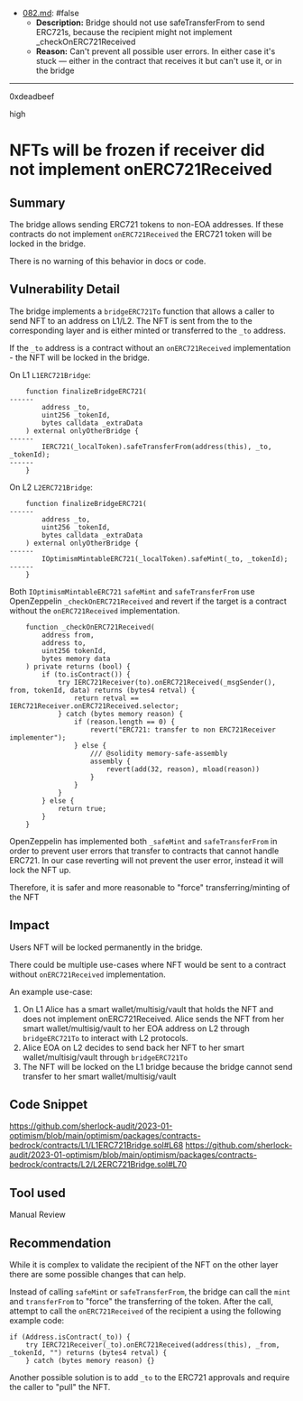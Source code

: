 
- [082.md](processed/false/082.md): #false
  - **Description:** Bridge should not use safeTransferFrom to send ERC721s, because the recipient might not implement _checkOnERC721Received
  - **Reason:** Can't prevent all possible user errors. In either case it's stuck — either in the contract that receives it but can't use it, or in the bridge

---

0xdeadbeef

high

# NFTs will be frozen if receiver did not implement onERC721Received

## Summary

The bridge allows sending ERC721 tokens to non-EOA addresses. If these contracts do not implement `onERC721Received` the ERC721 token will be locked in the bridge.

There is no warning of this behavior in docs or code.

## Vulnerability Detail

The bridge implements a `bridgeERC721To` function that allows a caller to send NFT to an address on L1/L2. 
The NFT is sent from the to the corresponding layer and is either minted or transferred to the `_to` address.

If the `_to` address is a contract without an `onERC721Received` implementation - the NFT will be locked in the bridge.

On L1 `L1ERC721Bridge`:
```solidity
    function finalizeBridgeERC721(
------
        address _to,
        uint256 _tokenId,
        bytes calldata _extraData
    ) external onlyOtherBridge {
------
        IERC721(_localToken).safeTransferFrom(address(this), _to, _tokenId);
------
    }
```

On L2 `L2ERC721Bridge`:
```solidity
    function finalizeBridgeERC721(
------
        address _to,
        uint256 _tokenId,
        bytes calldata _extraData
    ) external onlyOtherBridge {
------
        IOptimismMintableERC721(_localToken).safeMint(_to, _tokenId);
------
    }
```

Both `IOptimismMintableERC721` `safeMint` and `safeTransferFrom` use OpenZeppelin `_checkOnERC721Received` and revert if the target is a contract without the `onERC721Received` implementation.

```solidity
    function _checkOnERC721Received(
        address from,
        address to,
        uint256 tokenId,
        bytes memory data
    ) private returns (bool) {
        if (to.isContract()) {
            try IERC721Receiver(to).onERC721Received(_msgSender(), from, tokenId, data) returns (bytes4 retval) {
                return retval == IERC721Receiver.onERC721Received.selector;
            } catch (bytes memory reason) {
                if (reason.length == 0) {
                    revert("ERC721: transfer to non ERC721Receiver implementer");
                } else {
                    /// @solidity memory-safe-assembly
                    assembly {
                        revert(add(32, reason), mload(reason))
                    }
                }
            }
        } else {
            return true;
        }
    }
```

OpenZeppelin has implemented both `_safeMint` and `safeTransferFrom` in order to prevent user errors that transfer to contracts that cannot handle ERC721. In our case reverting will not prevent the user error, instead it will lock the NFT up. 

Therefore, it is safer and more reasonable to "force" transferring/minting of the NFT

## Impact

Users NFT will be locked permanently in the bridge.

There could be multiple use-cases where NFT would be sent to a contract without `onERC721Received` implementation.

An example use-case:
1. On L1 Alice has a smart wallet/multisig/vault that holds the NFT and does not implement onERC721Received. Alice sends the NFT from her smart wallet/multisig/vault to her EOA address on L2 through `bridgeERC721To` to interact with L2 protocols.
2. Alice EOA on L2 decides to send back her NFT to her smart wallet/multisig/vault through `bridgeERC721To`
3. The NFT will be locked on the L1 bridge because the bridge cannot send transfer to her smart wallet/multisig/vault 

## Code Snippet

https://github.com/sherlock-audit/2023-01-optimism/blob/main/optimism/packages/contracts-bedrock/contracts/L1/L1ERC721Bridge.sol#L68
https://github.com/sherlock-audit/2023-01-optimism/blob/main/optimism/packages/contracts-bedrock/contracts/L2/L2ERC721Bridge.sol#L70

## Tool used

Manual Review

## Recommendation

While it is complex to validate the recipient of the NFT on the other layer there are some possible changes that can help.

Instead of calling `safeMint` or `safeTransferFrom`, the bridge can call the `mint` and `transferFrom` to "force" the transferring of the token. After the call, attempt to call the `onERC721Received` of the recipient a using the following example code:
```solidity
if (Address.isContract(_to)) {
    try IERC721Receiver(_to).onERC721Received(address(this), _from, _tokenId, "") returns (bytes4 retval) {
    } catch (bytes memory reason) {}
```

Another possible solution is to add `_to` to the ERC721 approvals and require the caller to "pull" the NFT.
 